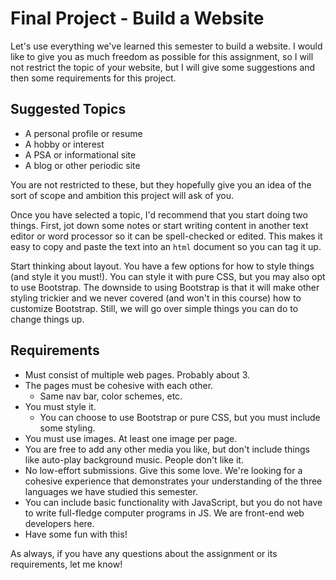 # Final Project - Build a Website

Let's use everything we've learned this semester to build a website. I would like to give you as much freedom as possible for this assignment, so I will not restrict the topic of your website, but I will give some suggestions and then some requirements for this project.

## Suggested Topics

* A personal profile or resume
* A hobby or interest
* A PSA or informational site
* A blog or other periodic site

You are not restricted to these, but they hopefully give you an idea of the sort of scope and ambition this project will ask of you.

Once you have selected a topic, I'd recommend that you start doing two things. First, jot down some notes or start writing content in another text editor or word processor so it can be spell-checked or edited. This makes it easy to copy and paste the text into an `html` document so you can tag it up.

Start thinking about layout. You have a few options for how to style things (and style it you must!). You can style it with pure CSS, but you may also opt to use Bootstrap. The downside to using Bootstrap is that it will make other styling trickier and we never covered (and won't in this course) how to customize Bootstrap. Still, we will go over simple things you can do to change things up.

## Requirements

* Must consist of multiple web pages. Probably about 3.
* The pages must be cohesive with each other.
    * Same nav bar, color schemes, etc.
* You must style it.
    * You can choose to use Bootstrap or pure CSS, but you must include some styling.
* You must use images. At least one image per page.
* You are free to add any other media you like, but don't include things like auto-play background music. People don't like it.
* No low-effort submissions. Give this some love. We're looking for a cohesive experience that demonstrates your understanding of the three languages we have studied this semester.
* You can include basic functionality with JavaScript, but you do not have to write full-fledge computer programs in JS. We are front-end web developers here.
* Have some fun with this!

As always, if you have any questions about the assignment or its requirements, let me know!
